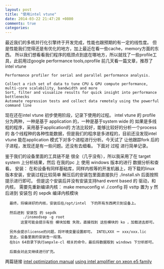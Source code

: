 ```yaml
---
layout: post
title: "使用intel vtune"
date: 2014-03-22 21:47:28 +0800
comments: true
categories: 
---
```

   最近我们的多核并行化引擎终于开发完成，性能也跟预期的有一定的线性度。
   但是性能我们觉得还是有优化的地方，加上最近在看一些cache，memory方面的东西。
   所以我们想看看我们程序的瓶颈点到底在哪地方，所以就找了一些profile工具，此前用过google 
   performance tools,oprofile 前几天看一篇文章，推荐了intel vtune 
   
    Performance profiler for serial and parallel performance analysis.

	Collect a rich set of data to tune CPU & GPU compute performance, multi-core scalability, bandwidth and more
	Sort, filter and visualize results for quick insight into performance bottlenecks
	Automate regression tests and collect data remotely using the powerful command line
   现在还在intel vtune 初步使用阶段，记录下使用的过程。
   intel vtune 的 profile 分为两种，一种是基于 application 的，一种是基于system wide 的 
   如果是多线程的程序，采用基于application的 方法比较好，能够比较好的分析一个process的
   各个线程种的各种性能数据，但是我们的程序是多进程的，目前还没发现intel vtune 能在application
   模式下对多个进程进行分析。今天试了 让他跟踪fork 后的子进程，发现还是有一些问题。还没有去细看。
   下面对 过程 进行简单记录。

   鉴于我们的设备里面的工具链不是 很全（几乎没有），所以我采用了在 target system 上分析结果，然后
   在我的pc 上 使用 windows 版本的进行 数据分析和查看。
   安装：
       在和设备有同样基础库，同样内核等的开发机器上，将下载的linux 版本安装，安装过程比较简单
	   解压后的安装包里面直接执行 ./install.sh 
	   后面按照提示进行即可。
	   但是这个安装后并没有安装支持hard event based 的 驱动，和内核，
	   需要先重新编译内核：
	      make menuconfig
		  vi ./.config  将 vsttp 置为 y 
      然后进到 安装包 的 sepdk 
	    编译内核模块
       
      最终，将编译好的内核，安装后在/opt/intel  下的所有东西拷贝到设备上。

      然后进到 安装包 的 sepdk 
	        ./insmodsep -g root 
		   这里可能会提示有些 模块加载 失败，直接找到 这些模块的 ko ，加载进去即可。

      另外会提示license的问题，将环境变量设置即可。 INTELXXX ＝ xxx/xxx.lic
      至此，设备里面的安装告一段落。
	  在bin 64目录下执行ampxle-cl 相关的命令，最后将数据取到 windows 下分析即可。

	  后面会对此文继续进行扩充。 
   两篇链接
   [intel optimization manual](http://www.intel.com/content/dam/www/public/us/en/documents/manuals/64-ia-32-architectures-optimization-manual.pdf)
   [using intel amplifier on xeon e5 family](http://software.intel.com/sites/default/files/article/380498/using-intel-vtune-amplifier-xe-on-xeon-e5-family-1.0.pdf)




